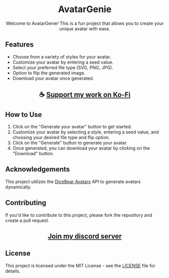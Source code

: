 <div align="center">

# AvatarGenie

Welcome to AvatarGenie! This is a fun project that allows you to create your unique avatar with ease.

</div>

## Features

- Choose from a variety of styles for your avatar.
- Customize your avatar by entering a seed value.
- Select your preferred file type (SVG, PNG, JPG).
- Option to flip the generated image.
- Download your avatar once generated.

<div align="center">

## ☕ [Support my work on Ko-Fi](https://ko-fi.com/thatsinewave)

</div>

## How to Use

1. Click on the "Generate your avatar" button to get started.
2. Customize your avatar by selecting a style, entering a seed value, and choosing your desired file type and flip option.
3. Click on the "Generate" button to generate your avatar.
4. Once generated, you can download your avatar by clicking on the "Download" button.

## Acknowledgements

This project utilizes the [DiceBear Avatars](https://www.dicebear.com/) API to generate avatars dynamically.

## Contributing
If you'd like to contribute to this project, please fork the repository and create a pull request.

<div align="center">

## [Join my discord server](https://discord.gg/2nHHHBWNDw)

</div>

## License

This project is licensed under the MIT License - see the [LICENSE](https://github.com/ThatSINEWAVE/AvatarGenie/blob/main/LICENSE) file for details.
